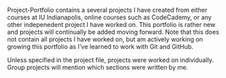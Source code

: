 Project-Portfolio contains a several projects I have created from either courses at IU Indianapolis, online courses such as CodeCademy, or any other indepenedent project I have worked on.
This portfolio is rather new and projects will continually be added moving forward.
Note that this does not contain all projects I have worked on, but am actively working on growing this portfolio as I've learned to work with Git and GitHub.

Unless specified in the project file, projects were worked on individually.
Group projects will mention which sections were written by me.
